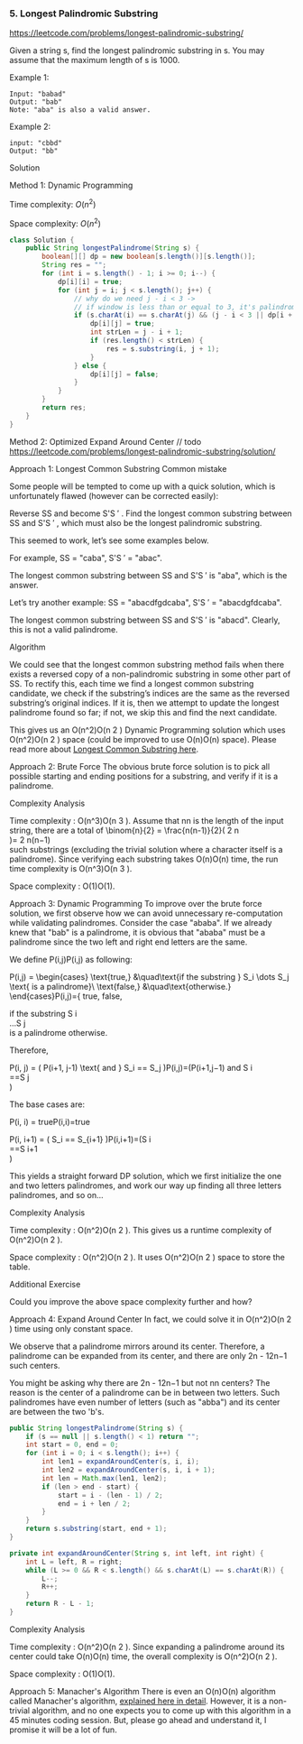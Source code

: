 ### 5. Longest Palindromic Substring
https://leetcode.com/problems/longest-palindromic-substring/

Given a string s, find the longest palindromic substring in s. You may assume that the maximum length of s is 1000.

Example 1:
```
Input: "babad"
Output: "bab"
Note: "aba" is also a valid answer.
```
Example 2:
```
input: "cbbd"
Output: "bb"
```
Solution

Method 1: Dynamic Programming

Time complexity: $O(n^2)$

Space complexity: $O(n^2)$

```java
class Solution {
    public String longestPalindrome(String s) {
        boolean[][] dp = new boolean[s.length()][s.length()];
        String res = "";
        for (int i = s.length() - 1; i >= 0; i--) {
            dp[i][i] = true;
            for (int j = i; j < s.length(); j++) {
                // why do we need j - i < 3 ->
                // if window is less than or equal to 3, it's palindrome
                if (s.charAt(i) == s.charAt(j) && (j - i < 3 || dp[i + 1][j - 1])) {
                    dp[i][j] = true;
                    int strLen = j - i + 1;
                    if (res.length() < strLen) {
                        res = s.substring(i, j + 1);
                    }
                } else {
                    dp[i][j] = false;
                }
            }
        }
        return res;
    }
}
```

Method 2: Optimized Expand Around Center
// todo https://leetcode.com/problems/longest-palindromic-substring/solution/


Approach 1: Longest Common Substring
Common mistake

Some people will be tempted to come up with a quick solution, which is unfortunately flawed (however can be corrected easily):

Reverse SS and become S'S 
′
 . Find the longest common substring between SS and S'S 
′
 , which must also be the longest palindromic substring.

This seemed to work, let’s see some examples below.

For example, SS = "caba", S'S 
′
  = "abac".

The longest common substring between SS and S'S 
′
  is "aba", which is the answer.

Let’s try another example: SS = "abacdfgdcaba", S'S 
′
  = "abacdgfdcaba".

The longest common substring between SS and S'S 
′
  is "abacd". Clearly, this is not a valid palindrome.

Algorithm

We could see that the longest common substring method fails when there exists a reversed copy of a non-palindromic substring in some other part of SS. To rectify this, each time we find a longest common substring candidate, we check if the substring’s indices are the same as the reversed substring’s original indices. If it is, then we attempt to update the longest palindrome found so far; if not, we skip this and find the next candidate.

This gives us an O(n^2)O(n 
2
 ) Dynamic Programming solution which uses O(n^2)O(n 
2
 ) space (could be improved to use O(n)O(n) space). Please read more about [Longest Common Substring here](http://en.wikipedia.org/wiki/Longest_common_substring).

 Approach 2: Brute Force
The obvious brute force solution is to pick all possible starting and ending positions for a substring, and verify if it is a palindrome.

Complexity Analysis

Time complexity : O(n^3)O(n 
3
 ). Assume that nn is the length of the input string, there are a total of \binom{n}{2} = \frac{n(n-1)}{2}( 
2
n
​	
 )= 
2
n(n−1)
​	
  such substrings (excluding the trivial solution where a character itself is a palindrome). Since verifying each substring takes O(n)O(n) time, the run time complexity is O(n^3)O(n 
3
 ).

Space complexity : O(1)O(1).


Approach 3: Dynamic Programming
To improve over the brute force solution, we first observe how we can avoid unnecessary re-computation while validating palindromes. Consider the case "ababa". If we already knew that "bab" is a palindrome, it is obvious that "ababa" must be a palindrome since the two left and right end letters are the same.

We define P(i,j)P(i,j) as following:

P(i,j) = \begin{cases} \text{true,} &\quad\text{if the substring } S_i \dots S_j \text{ is a palindrome}\\ \text{false,} &\quad\text{otherwise.} \end{cases}P(i,j)={ 
true,
false,
​	
  
if the substring S 
i
​	
 …S 
j
​	
  is a palindrome
otherwise.
​	
 

Therefore,

P(i, j) = ( P(i+1, j-1) \text{ and } S_i == S_j )P(i,j)=(P(i+1,j−1) and S 
i
​	
 ==S 
j
​	
 )

The base cases are:

P(i, i) = trueP(i,i)=true

P(i, i+1) = ( S_i == S_{i+1} )P(i,i+1)=(S 
i
​	
 ==S 
i+1
​	
 )

This yields a straight forward DP solution, which we first initialize the one and two letters palindromes, and work our way up finding all three letters palindromes, and so on...

Complexity Analysis

Time complexity : O(n^2)O(n 
2
 ). This gives us a runtime complexity of O(n^2)O(n 
2
 ).

Space complexity : O(n^2)O(n 
2
 ). It uses O(n^2)O(n 
2
 ) space to store the table.

Additional Exercise

Could you improve the above space complexity further and how?


Approach 4: Expand Around Center
In fact, we could solve it in O(n^2)O(n 
2
 ) time using only constant space.

We observe that a palindrome mirrors around its center. Therefore, a palindrome can be expanded from its center, and there are only 2n - 12n−1 such centers.

You might be asking why there are 2n - 12n−1 but not nn centers? The reason is the center of a palindrome can be in between two letters. Such palindromes have even number of letters (such as "abba") and its center are between the two 'b's.

```java
public String longestPalindrome(String s) {
    if (s == null || s.length() < 1) return "";
    int start = 0, end = 0;
    for (int i = 0; i < s.length(); i++) {
        int len1 = expandAroundCenter(s, i, i);
        int len2 = expandAroundCenter(s, i, i + 1);
        int len = Math.max(len1, len2);
        if (len > end - start) {
            start = i - (len - 1) / 2;
            end = i + len / 2;
        }
    }
    return s.substring(start, end + 1);
}

private int expandAroundCenter(String s, int left, int right) {
    int L = left, R = right;
    while (L >= 0 && R < s.length() && s.charAt(L) == s.charAt(R)) {
        L--;
        R++;
    }
    return R - L - 1;
}
```

Complexity Analysis

Time complexity : O(n^2)O(n 
2
 ). Since expanding a palindrome around its center could take O(n)O(n) time, the overall complexity is O(n^2)O(n 
2
 ).

Space complexity : O(1)O(1).

Approach 5: Manacher's Algorithm
There is even an O(n)O(n) algorithm called Manacher's algorithm, [explained here in detail](https://en.wikipedia.org/wiki/Longest_palindromic_substring#Manacher's_algorithm). However, it is a non-trivial algorithm, and no one expects you to come up with this algorithm in a 45 minutes coding session. But, please go ahead and understand it, I promise it will be a lot of fun.

